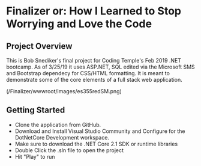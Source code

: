 # Finalizer or: How I Learned to Stop Worrying and Love the Code

## Project Overview

This is Bob Snediker's final project for Coding Temple's Feb 2019 .NET bootcamp.  As of 3/25/19 it uses ASP.NET, 
SQL edited via the Microsoft SMS and Bootstrap dependecy for CSS/HTML formatting.  It is meant to demonstrate some of the core
elements of a full stack web application.

(/Finalizer/wwwroot/images/es355redSM.png)

## Getting Started
- Clone the application from GitHub.
- Download and Install Visual Studio Community and Configure for the DotNetCore Development workspace.
- Make sure to download the .NET Core 2.1 SDK or runtime libraries
- Double Click the .sln file to open the project
- Hit "Play" to run
